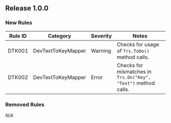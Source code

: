 ﻿## Release 1.0.0

### New Rules

Rule ID | Category            | Severity | Notes
--------|---------------------|----------|------
DTK001  | DevTextToKeyMapper  | Warning  | Checks for usage of `Trs.ToDo()` method calls.
DTK002  | DevTextToKeyMapper  | Error    | Checks for mismatches in `Trs.On("Key", "Text")` method calls.

### Removed Rules

_N/A_

